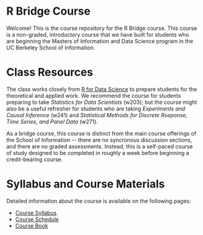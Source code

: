 # R Bridge Course

Welcome! This is the course repository for the R Bridge course. This course is a non-graded, introductory course that we have built for students who are beginning the Masters of Information and Data Science program in the UC Berkeley School of Information. 

# Class Resources 

The class works closely from [R for Data Science](https://r4ds.had.co.nz "r4ds") to prepare students for the theoretical and applied work. We recommend the course for students preparing to take *Statistics for Data Scientists* (w203); but the course might also be a useful refresher for students who are taking *Experiments and Causal Inference* (w241) and *Statistical Methods for Discrete Rseponse, Time Series, and Panel Data* (w271). 

As a bridge course, this course is distinct from the main course offerings of the School of Information -- there are no syncronous discussion sections, and there are no graded assessments. Instead, this is a self-paced course of study designed to be completed in roughly a week before beginning a credit-bearing course. 

# Syllabus and Course Materials 

Detailed information about the course is available on the following pages: 

- [Course Syllabus](./docs/syllabus.md "syllabus"). 
- [Course Schedule](./docs/schedule.md "schedule") 
- [Course Book](./docs/book.md "book")

